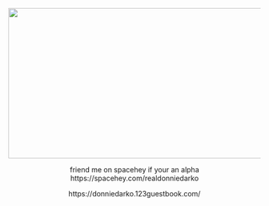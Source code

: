 
<p align="center">
  <img width="600" height="300" src="https://i.pinimg.com/474x/55/dc/65/55dc65c2f21f8c19bb99f14b93f308d4.jpg">

  <p align="center">
  friend me on spacehey if your an alpha
  https://spacehey.com/realdonniedarko
    <p align="center">
      https://donniedarko.123guestbook.com/
</p>
<!---
thedonniedarko/thedonniedarko is a ✨ special ✨ repository because its `README.md` (this file) appears on your GitHub profile.
You can click the Preview link to take a look at your changes.
--->
